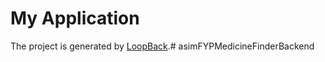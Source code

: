 # My Application

The project is generated by [LoopBack](http://loopback.io).#   a s i m F Y P M e d i c i n e F i n d e r B a c k e n d  
 